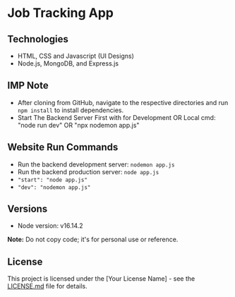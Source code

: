 # Job Tracking App

## Technologies
- HTML, CSS and Javascript (UI Designs)
- Node.js, MongoDB, and Express.js

## IMP Note
- After cloning from GitHub, navigate to the respective directories and run `npm install` to install dependencies.
- Start The Backend Server First with for Development OR Local cmd: "node run dev" OR "npx nodemon app.js"

## Website Run Commands
- Run the backend development server: `nodemon app.js`
- Run the backend production server: `node app.js`
- `"start": "node app.js"`
- `"dev": "nodemon app.js"`

## Versions
- Node version: v16.14.2


**Note:** Do not copy code; it's for personal use or reference.

## License
This project is licensed under the [Your License Name] - see the [LICENSE.md](LICENSE.md) file for details.